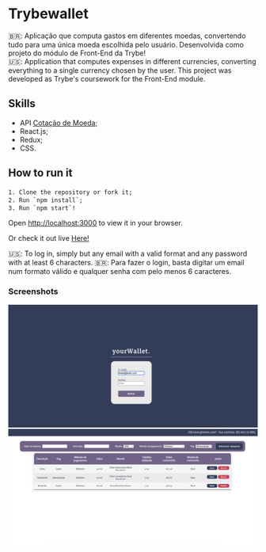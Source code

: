# Trybewallet

🇧🇷: Aplicação que computa gastos em diferentes moedas, convertendo tudo para uma única moeda escolhida pelo usuário. Desenvolvida como projeto do módulo de Front-End da Trybe!<br>
🇺🇸: Application that computes expenses in different currencies, converting everything to a single currency chosen by the user. This project was developed as Trybe's coursework for the Front-End module.

## Skills
- API [Cotação de Moeda](https://docs.awesomeapi.com.br/api-de-moedas);
- React.js;
- Redux;
- CSS.

## How to run it

    1. Clone the repository or fork it;
    2. Run `npm install`;
    3. Run `npm start`!

Open [http://localhost:3000](http://localhost:3000) to view it in your browser.

Or check it out live [Here!](https://trybewallet-mauve.vercel.app/)

🇺🇸: To log in, simply but any email with a valid format and any password with at least 6 characters.
🇧🇷: Para fazer o login, basta digitar um email num formato válido e qualquer senha com pelo menos 6 caracteres.

### Screenshots
<img src='./src/img/s1.png' /> 
<img src='./src/img/s2.png' />
